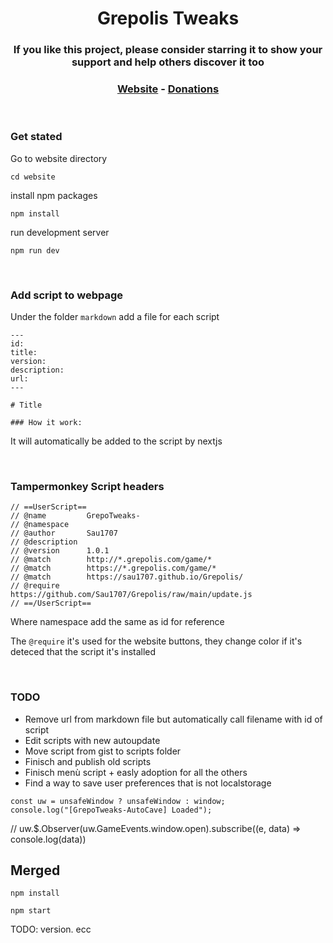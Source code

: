 # <div align="center"> Grepolis Tweaks </div>

### <p align="center"> If you like this project, please consider starring it to show your support and help others discover it too </p>
### <div align="center"> [Website](https://sau1707.github.io/Grepolis/) - [Donations](https://paypal.me/sau1707) </div>



<br />

### Get stated

Go to website directory

```
cd website
```

install npm packages

```
npm install
```

run development server

```
npm run dev
```

<br />

### Add script to webpage

Under the folder `markdown` add a file for each script

```
---
id:
title:
version:
description:
url:
---

# Title

### How it work:
```

It will automatically be added to the script by nextjs

<br />

### Tampermonkey Script headers

```
// ==UserScript==
// @name         GrepoTweaks-
// @namespace
// @author       Sau1707
// @description
// @version      1.0.1
// @match        http://*.grepolis.com/game/*
// @match        https://*.grepolis.com/game/*
// @match        https://sau1707.github.io/Grepolis/
// @require      https://github.com/Sau1707/Grepolis/raw/main/update.js
// ==/UserScript==
```

Where namespace add the same as id for reference

The `@require` it's used for the website buttons, they change color if it's deteced that the script it's installed

<br />

### TODO

-   Remove url from markdown file but automatically call filename with id of script
-   Edit scripts with new autoupdate
-   Move script from gist to scripts folder
-   Finisch and publish old scripts
-   Finisch menù script + easly adoption for all the others
-   Find a way to save user preferences that is not localstorage

```
const uw = unsafeWindow ? unsafeWindow : window;
console.log("[GrepoTweaks-AutoCave] Loaded");
```

// uw.$.Observer(uw.GameEvents.window.open).subscribe((e, data) => console.log(data))

## Merged

```
npm install
```

```
npm start
```

TODO: version. ecc
